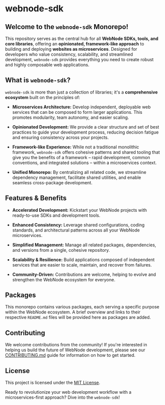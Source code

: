 # webnode-sdk

## Welcome to the `webnode-sdk` Monorepo!

This repository serves as the central hub for all **WebNode SDKs, tools, and core libraries**, offering an **opinionated, framework-like approach** to building and deploying **websites as microservices**. Designed for developers who value consistency, scalability, and streamlined development, `webnode-sdk` provides everything you need to create robust and highly composable web applications.

## What is `webnode-sdk`?

`webnode-sdk` is more than just a collection of libraries; it's a **comprehensive ecosystem** built on the principles of:

- **Microservices Architecture:** Develop independent, deployable web services that can be composed to form larger applications. This promotes modularity, team autonomy, and easier scaling.

- **Opinionated Development:** We provide a clear structure and set of best practices to guide your development process, reducing decision fatigue and ensuring consistency across your projects.

- **Framework-like Experience:** While not a traditional monolithic framework, `webnode-sdk` offers cohesive patterns and shared tooling that give you the benefits of a framework – rapid development, common conventions, and integrated solutions – within a microservices context.

- **Unified Monorepo:** By centralizing all related code, we streamline dependency management, facilitate shared utilities, and enable seamless cross-package development.

## Features & Benefits

- **Accelerated Development:** Kickstart your WebNode projects with ready-to-use SDKs and development tools.

- **Enhanced Consistency:** Leverage shared configurations, coding standards, and architectural patterns across all your WebNode microservices.

- **Simplified Management:** Manage all related packages, dependencies, and versions from a single, cohesive repository.

- **Scalability & Resilience:** Build applications composed of independent services that are easier to scale, maintain, and recover from failures.

- **Community-Driven:** Contributions are welcome, helping to evolve and strengthen the WebNode ecosystem for everyone.

## Packages

This monorepo contains various packages, each serving a specific purpose within the WebNode ecosystem. A brief overview and links to their respective `README.md` files will be provided here as packages are added.

## Contributing

We welcome contributions from the community! If you're interested in helping us build the future of WebNode development, please see our [CONTRIBUTING.md](CONTRIBUTING.md) guide for information on how to get started.

## License

This project is licensed under the [MIT License](LICENSE.md).

Ready to revolutionize your web development workflow with a microservices-first approach? Dive into the `webnode-sdk`!
